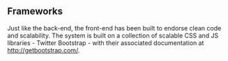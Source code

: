 ## Frameworks

Just like the back-end, the front-end has been built to endorse clean code and scalability. The system is built on a collection of scalable CSS and JS libraries - Twitter Bootstrap - with their associated documentation at http://getbootstrap.com/.